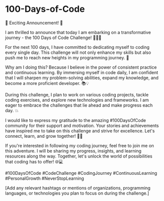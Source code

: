 # 100-Days-of-Code
🚀 Exciting Announcement! 🎉

I am thrilled to announce that today I am embarking on a transformative journey - the 100 Days of Code Challenge! 💪👩‍💻

For the next 100 days, I have committed to dedicating myself to coding every single day. This challenge will not only enhance my skills but also push me to reach new heights in my programming journey. 🌟

Why am I doing this? Because I believe in the power of consistent practice and continuous learning. By immersing myself in code daily, I am confident that I will sharpen my problem-solving abilities, expand my knowledge, and become a more proficient developer. 📚💡

During this challenge, I plan to work on various coding projects, tackle coding exercises, and explore new technologies and frameworks. I am eager to embrace the challenges that lie ahead and make progress each day. 💥

I would like to express my gratitude to the amazing #100DaysOfCode community for their support and motivation. Your stories and achievements have inspired me to take on this challenge and strive for excellence. Let's connect, learn, and grow together! 🌱🤝

If you're interested in following my coding journey, feel free to join me on this adventure. I will be sharing my progress, insights, and learning resources along the way. Together, let's unlock the world of possibilities that coding has to offer! 🌐💻

#100DaysOfCode #CodeChallenge #CodingJourney #ContinuousLearning #PersonalGrowth #NeverStopLearning

[Add any relevant hashtags or mentions of organizations, programming languages, or technologies you plan to focus on during the challenge.]

